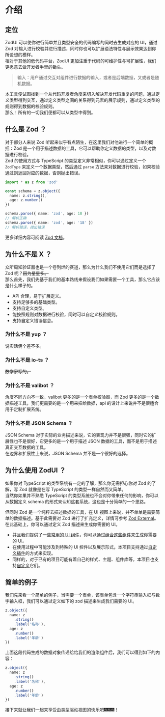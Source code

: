 # 介绍

## 定位

ZodUI 可以使你进行简单并且类型安全的代码编写的同时去生成对应的 UI，通过 Zod 对输入进行校验并进行描述，同时你也可以扩展语法特性与展示效果达到你所设想的模样。\
相对于其他的低代码平台，ZodUI 更加注重于代码的可维护性与可扩展性，我们更愿意去做开发者手里的锄头。

> 输入：用户通过交互对组件进行数据的输入，或者是后端数据，又或者是随机数据。

本工具便试图找到一个从代码开发者角度来切入解决开发代码重复的问题，通过定义类型得到交互，通过定义类型之间的关系得到元素的展示规则，通过定义类型的规则得到数据的校验规则。\
那么！所有的一切我们便都可以从类型中得到。

[//]: # (TODO 做个图)

## 什么是 Zod ？

对于部分人来说 Zod 听起来似乎有点陌生，在这里我们对他进行一个简单的概括：Zod 是一个用于描述数据的工具，它可以帮助你定义数据的类型，以及对数据进行校验。\
Zod 的使用方式与 TypeScript 的类型定义非常相似，你可以通过定义一个 `ZodType` 来定义一个数据类型，然后通过 `parse` 方法来对数据进行校验，如果校验通过则返回对应的数据，否则抛出错误。

```typescript
import * as z from 'zod'

const schema = z.object({
  name: z.string(),
  age: z.number()
})

schema.parse({ name: 'zod', age: 18 })
// 解析正确
schema.parse({ name: 'zod', age: '18' })
// 解析错误，抛出错误
```

更多详细内容可阅读 [Zod 文档](https://zod.dev/README_ZH)。

## 为什么不是 X ？

众所周知验证器也是一个卷到烂的赛道，那么为什么我们不使用它们而是选择了 Zod 呢？~~因为星星多。~~\
那么首先，我们先基于我们的基本路线来假设我们如果需要一个工具，那么它应该是什么样子的。

* API 合理，易于扩展定义。
* 支持足够多的基础类型。
* 支持自定义类型。
* 能按照规则对数据进行校验，同时可以自定义校验规则。
* 支持自定义错误信息。

### 为什么不是 yup ？

说实话俩个差不多。

### 为什么不是 io-ts ？

~~数学家写的。~~

### 为什么不是 valibot ？

角度不同方向不一致，valibot 更多的是一个表单校验器，而 Zod 更多的是一个数据描述工具，我们更需要的是一个用来描绘数据，api 的设计上来说并不是很适合用于定制扩展系统。

### 为什么不是 JSON Schema ？

JSON Schema 对于实际的业务描述来说，它的表现力并不是很强，同时它的扩展性也不是很好，它更多的是一个用于描述 JSON 数据的工具，而不是用于描述真正交互数据的工具。\
在边界和扩展性上来说，JSON Schema 并不是一个很好的选择。

## 为什么使用 ZodUI ？

如果你对 TypeScript 的类型系统有一定的了解，那么你无需担心你对 Zod 的了解，写 Zod 就像是在写 TypeScript 的类型一样自然而又简单。\
当然你如果并不熟悉 TypeScript 的类型系统也不会对你带来任何的影响，你可以从数据定义 schema 的形式来认知这套系统，这也是十分简单的一个思路。

但同时 Zod 是一个纯粹去描述数据的工具，在 UI 视图上来说，并不单单是需要简单的数据描述。基于此需要对 Zod 进行了扩充定义，详情可参考 [Zod External]()。在此基础上，你可以通过定义 Zod 描述来生成你需要的 UI。

* 并且我们提供了一些[常用的 UI 组件]()，你可以通过[组合这些组件]()来生成你需要的 UI。
* 在使用过程中可能涉及到特殊的 UI 控件以及展示形式，本项目支持通过[自定义插件]()的方式来实现。
* 同样的，对于已有的项目可能有着自己的样式、主题、组件库等，本项目也支持[自定义]()它们。

## 简单的例子

我们先来看一个简单的例子，当需要一个表单，该表单包含一个字符串输入框与数字输入框，我们可以通过定义如下的 zod 描述来生成我们需要的 UI。

```typescript
z.object({
  name: z
    .string()
    .label('名称'),
  age: z
    .number()
    .label('年龄')
})
```

上面这段代码生成的数据对象传递给给我们的渲染组件后，我们可以得到如下的内容：

```typescript zodui:preview
z.object({
  name: z
    .string()
    .label('名称'),
  age: z
    .number()
    .label('年龄')
})
```

接下来就让我们一起来享受由类型驱动视图的快乐吧🎆🎆🎆！
